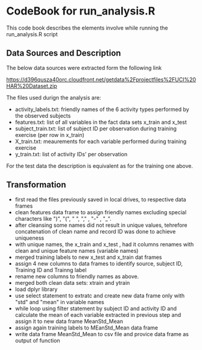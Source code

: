 # CodeBook for run_analysis.R

This code book describes the elements involve while running the run_analysis.R script

## Data Sources and Description

The below data sources were extracted form the following link

https://d396qusza40orc.cloudfront.net/getdata%2Fprojectfiles%2FUCI%20HAR%20Dataset.zip

The files used durign the analysis are:

* activity_labels.txt: friendly names of the 6 activity types performed by the observed subjects
* features.txt: list of all variables in the fact data sets x_train and x_test
* subject_train.txt: list of subject ID per observation during training exercise (per row in x_train)
* X_train.txt: meaurements for each variable performed during training exercise
* y_train.txt: list of activity IDs' per observation

For the test data the description is equivalent as for the training one above.

## Transformation

* first read the files previously saved in local drives, to respective data frames
* clean features data frame to assign friendly names excluding special characters like ")", "(", " ", "," , "-" , "\_".
* after cleansing some names did not result in unique values, tehrefore concatenation of clean name and record ID was done to achieve uniqueness
* with unique names, the x_train and x_test , had it columns renames with clean and unique feature names (variable names)
* merged training labels to new x_test and x_train dat frames
* assign 4 new columns to data frames to identify source, subject ID, Training ID and Trainng label
* rename new columns to friendly names as above.
* merged both clean data sets: xtrain and ytrain
* load dplyr library
* use select statement to extratc and create new data frame only with "std" and "mean" in variable names
* while loop using filter statement by subject ID and activity ID and calculate the mean of each variable extracted in previous step and assign it to new data frame MeanStd_Mean
* assign again training labels to MEanStd_Mean data frame
* write data frame MeanStd_Mean to csv file and provice data frame as output of function

